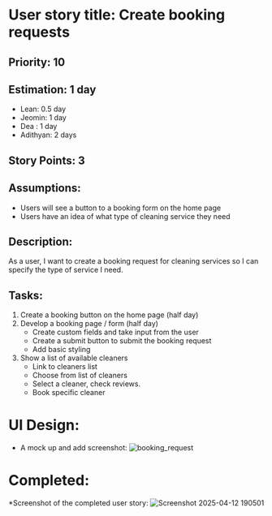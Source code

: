 # User story title: Create booking requests

## Priority: 10

## Estimation: 1 day
- Lean: 0.5 day
- Jeomin: 1 day
- Dea : 1 day
- Adithyan: 2 days

## Story Points: 3

## Assumptions:
- Users will see a button to a booking form on the home page
- Users have an idea of what type of cleaning service they need

## Description: 
As a user, I want to create a booking request for cleaning services so I can specify the type of service I need.

## Tasks:

1. Create a booking button on the home page (half day)
2. Develop a booking page / form (half day)
    - Create custom fields and take input from the user
    - Create a submit button to submit the booking request
    - Add basic styling
3. Show a list of available cleaners
    - Link to cleaners list
    - Choose from list of cleaners
    - Select a cleaner, check reviews.
    - Book specific cleaner


# UI Design:
* A mock up and add screenshot:
  ![booking_request](https://github.com/user-attachments/assets/d28d3e18-58d0-40f2-b47f-6687589d11ad)


# Completed:
*Screenshot of the completed user story:
![Screenshot 2025-04-12 190501](https://github.com/user-attachments/assets/65ab49d9-2992-41b8-a609-730e83e0d691)



